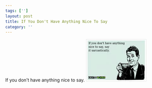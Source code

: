```yaml
---
tags: ['']
layout: post
title: If You Don't Have Anything Nice To Say
category: ''
---
```

If you don't have anything nice to say.
![If you don't have anything nice to say.](/uploads/2012-10-18-if-you-dont-have-anything-nice-to-say.jpg)
